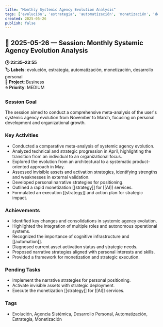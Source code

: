 ```yaml
---
title: "Monthly Systemic Agency Evolution Analysis"
tags: ['evolución', 'estrategia', 'automatización', 'monetización', 'desarrollo personal']
created: 2025-05-26
publish: false
---
```


## 📅 2025-05-26 — Session: Monthly Systemic Agency Evolution Analysis

**🕒 23:35–23:55**  
**🏷️ Labels**: evolución, estrategia, automatización, monetización, desarrollo personal  
**📂 Project**: Business  
**⭐ Priority**: MEDIUM  


### Session Goal
The session aimed to conduct a comprehensive meta-analysis of the user's systemic agency evolution from November to March, focusing on personal development and organizational growth.

### Key Activities
- Conducted a comparative meta-analysis of systemic agency evolution.
- Analyzed technical and strategic progression in April, highlighting the transition from an individual to an organizational focus.
- Explored the evolution from an architectural to a systematic product-oriented approach in May.
- Assessed invisible assets and activation strategies, identifying strengths and weaknesses in external validation.
- Developed personal narrative strategies for positioning.
- Outlined a rapid monetization [[strategy]] for [[AI]] services.
- Formulated an execution [[strategy]] and action plan for strategic impact.

### Achievements
- Identified key changes and consolidations in systemic agency evolution.
- Highlighted the integration of multiple roles and autonomous operational systems.
- Recognized the importance of cognitive infrastructure and [[automation]].
- Diagnosed current asset activation status and strategic needs.
- Proposed narrative strategies aligned with personal interests and skills.
- Provided a framework for monetization and strategic execution.

### Pending Tasks
- Implement the narrative strategies for personal positioning.
- Activate invisible assets with strategic deployment.
- Execute the monetization [[strategy]] for [[AI]] services.

### Tags
- Evolución, Agencia Sistémica, Desarrollo Personal, Automatización, Estrategia, Monetización
